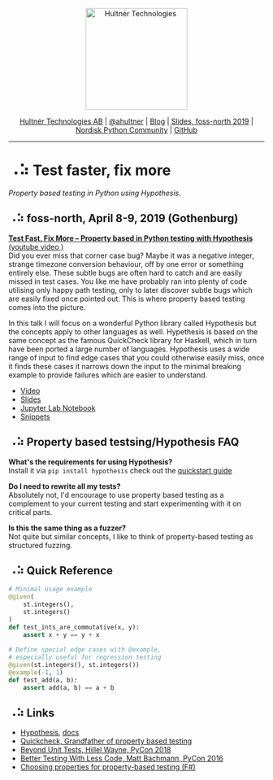 
<p align="center">
  <a href="https://hultner.se/"><img src="https://hultner.se/img/logo/logo_black-01.svg" alt="Hultnér Technologies" align="center" width="200"></a>
</p>
<p align="center">
	<a href="https://hultner.se/" rel="nofollow" class="rich-diff-level-one">Hultnér Technologies AB</a> | <a href="https://twitter.com/ahultner" rel="nofollow" class="rich-diff-level-one">@ahultner</a> | <a href="http://alexander.hultner.se" rel="nofollow" class="rich-diff-level-one">Blog</a> | <a href="https://slides.com/hultner/foss-north-2019/fullscreen#/" rel="nofollow" class="rich-diff-level-one">Slides, foss-north 2019</a> | <a href="https://www.facebook.com/groups/nordiskpython/" rel="nofollow" class="rich-diff-level-one">Nordisk Python Community</a> | <a href="https://github.com/Hultner/Test-faster-fix-more/" rel="nofollow" class="rich-diff-level-one">GitHub</a>
	<hr>
</p>

# ⠠⠵ Test faster, fix more 
*Property based testing in Python using Hypothesis.*

## ⠠⠵ foss-north, April 8-9, 2019 (Gothenburg)
[**Test Fast, Fix More – Property based in Python testing with Hypothesis** (youtube video )](https://www.youtube.com/watch?v=qKHB0Xr-Yjg)  
Did you ever miss that corner case bug? Maybe it was a negative integer, strange timezone conversion behaviour, off by one error or something entirely else. These subtle bugs are often hard to catch and are easily missed in test cases. You like me have probably ran into plenty of code utilising only happy path testing, only to later discover subtle bugs which are easily fixed once pointed out. This is where property based testing comes into the picture. 

In this talk I will focus on a wonderful Python library called Hypothesis but the concepts apply to other languages as well. Hypethesis is based on the same concept as the famous QuickCheck library for Haskell, which in turn have been ported a large number of languages. Hypothesis uses a wide range of input to find edge cases that you could otherwise easily miss, once it finds these cases it narrows down the input to the minimal breaking example to provide failures which are easier to understand.

- [Video](https://www.youtube.com/watch?v=qKHB0Xr-Yjg)
- [Slides](https://slides.com/hultner/foss-north-2019/fullscreen#/)
- [Jupyter Lab Notebook](https://github.com/Hultner/Test-faster-fix-more/blob/master/Foss-North-2019/demo.ipynb)
- [Snippets](https://github.com/Hultner/Test-faster-fix-more/blob/master/Foss-North-2019/snippets.ipynb)

## ⠠⠵ Property based testsing/Hypothesis FAQ
**What's the requirements for using Hypothesis?**   
Install it via `pip install hypothesis` check out the [quickstart guide](https://hypothesis.readthedocs.io/en/latest/quickstart.html)

**Do I need to rewrite all my tests?**  
Absolutely not, I'd encourage to use property based testing as a complement to your current testing
and start experimenting with it on critical parts.

**Is this the same thing as a fuzzer?**  
Not quite but similar concepts, I like to think of property-based testing as structured fuzzing. 

## ⠠⠵ Quick Reference
```python
# Minimal usage example
@given(
    st.integers(), 
    st.integers()
)
def test_ints_are_commutative(x, y):
    assert x + y == y + x
	
# Define special edge cases with @example, 
# especially useful for regression testing
@given(st.integers(), st.integers())
@example(-1, 1)
def test_add(a, b):
    assert add(a, b) == a + b
```

## ⠠⠵ Links
- [Hypothesis](https://hypothesis.works), [docs](https://hypothesis.readthedocs.io/en/latest/)
- [Quickcheck, Grandfather of property based testing](https://en.wikipedia.org/wiki/QuickCheck)
- [Beyond Unit Tests, Hillel Wayne, PyCon 2018](https://www.youtube.com/watch?v=MYucYon2-lk)
- [Better Testing With Less Code, Matt Bachmann, PyCon 2016](https://www.youtube.com/watch?v=jvwfDdgg93E)
- [Choosing properties for property-based testing (F#)](https://fsharpforfunandprofit.com/posts/property-based-testing-2/)
